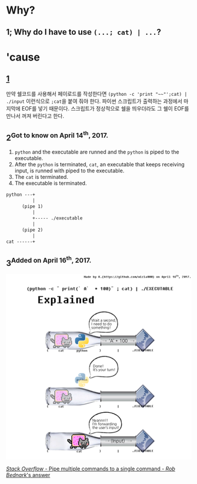 ﻿
# Why?
## 1; Why do I have to use `(...; cat) | ...`?

# 'cause
## [1](http://satanel001.tistory.com/82)
만약 쉘코드를 사용해서 페이로드를 작성한다면 `(python -c 'print "~~"';cat) | ./input` 이런식으로 `;cat`을 붙여 줘야 한다.
파이썬 스크립트가 출력하는 과정에서 마지막에 EOF를 넣기 때문이다. 스크립트가 정상적으로 쉘을 띄우더라도 그 쉘이 EOF를 만나서 꺼져 버린다고 한다.

## 2<sup>Got to know on April 14<sup>th</sup>, 2017.</sup>
1. `python` and the executable are runned and the `python` is piped to the executable.
2. After the `python` is terminated, `cat`, an executable that keeps receiving input, is runned with piped to the executable.
3. The `cat` is terminated.
4. The executable is terminated.

```
python ---+
          |
      (pipe 1)
          |
          +----- ./executable
          |
      (pipe 2)
          |
cat ------+
```

## 3<sup>Added on April 16<sup>th</sup>, 2017.</sup>

![Piping multiple commands to a single command, explained.](/resources/Piping_multiple_commands_to_a_single_command__explained.png)

[_Stack Overflow_ - Pipe multiple commands to a single command - _Rob Bednark_'s answer](http://stackoverflow.com/a/11917709/4510033)

